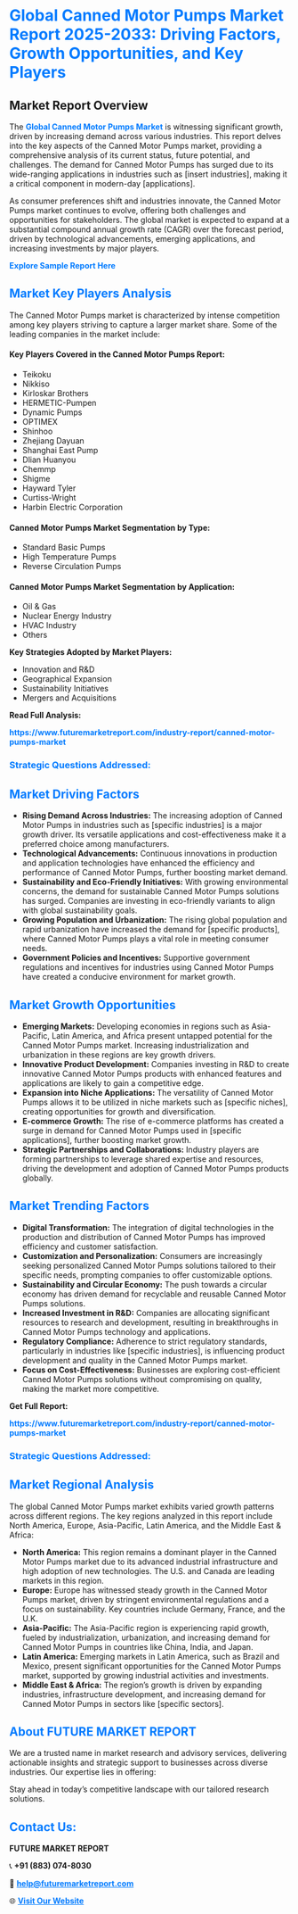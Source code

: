 <h1 style="color: #007BFF;">Global Canned Motor Pumps Market Report 2025-2033: Driving Factors, Growth Opportunities, and Key Players</h1>

<section id="overview">
<h2>Market Report Overview</h2>
<p>The <a href="https://www.futuremarketreport.com/industry-report/canned-motor-pumps-market" style="color: #007BFF; text-decoration: none;"><strong>Global Canned Motor Pumps Market</strong></a> is witnessing significant growth, driven by increasing demand across various industries. This report delves into the key aspects of the Canned Motor Pumps market, providing a comprehensive analysis of its current status, future potential, and challenges. The demand for Canned Motor Pumps has surged due to its wide-ranging applications in industries such as [insert industries], making it a critical component in modern-day [applications].</p>
<p>As consumer preferences shift and industries innovate, the Canned Motor Pumps market continues to evolve, offering both challenges and opportunities for stakeholders. The global market is expected to expand at a substantial compound annual growth rate (CAGR) over the forecast period, driven by technological advancements, emerging applications, and increasing investments by major players.</p>
</section>

<section id="overview">
<p><a href="https://www.futuremarketreport.com/request-sample/reportId=85853" style="color: #007BFF; text-decoration: none;"><strong>Explore Sample Report Here</strong></a></p>
</section>

<section id="key-players">
<h2 style="color: #007BFF;">Market Key Players Analysis</h2>
<p>The Canned Motor Pumps market is characterized by intense competition among key players striving to capture a larger market share. Some of the leading companies in the market include:</p>
<h4>Key Players Covered in the Canned Motor Pumps Report:</h4>
<ul><li>Teikoku</li><li>Nikkiso</li><li>Kirloskar Brothers</li><li>HERMETIC-Pumpen</li><li>Dynamic Pumps</li><li>OPTIMEX</li><li>Shinhoo</li><li>Zhejiang Dayuan</li><li>Shanghai East Pump</li><li>Dlian Huanyou</li><li>Chemmp</li><li>Shigme</li><li>Hayward Tyler</li><li>Curtiss-Wright</li><li>Harbin Electric Corporation</li></ul>
<h4>Canned Motor Pumps Market Segmentation by Type:</h4>
<ul><li>Standard Basic Pumps</li><li>High Temperature Pumps</li><li>Reverse Circulation Pumps</li></ul>

<h4>Canned Motor Pumps Market Segmentation by Application:</h4>
<ul><li>Oil &amp; Gas</li><li>Nuclear Energy Industry</li><li>HVAC Industry</li><li>Others</li></ul>
<p><strong>Key Strategies Adopted by Market Players:</strong></p>
<ul>
<li>Innovation and R&D</li>
<li>Geographical Expansion</li>
<li>Sustainability Initiatives</li>
<li>Mergers and Acquisitions</li>
</ul>
</section>

<section>
<p><strong>Read Full Analysis: </strong></p><a href="https://www.futuremarketreport.com/industry-report/canned-motor-pumps-market" style="color: #007BFF; text-decoration: none;"><strong>https://www.futuremarketreport.com/industry-report/canned-motor-pumps-market</strong></a>
<h3 style="color: #007BFF;">Strategic Questions Addressed:</h3>
</section>

<section id="driving-factors">
<h2 style="color: #007BFF;">Market Driving Factors</h2>
<ul>
<li><strong>Rising Demand Across Industries:</strong> The increasing adoption of Canned Motor Pumps in industries such as [specific industries] is a major growth driver. Its versatile applications and cost-effectiveness make it a preferred choice among manufacturers.</li>
<li><strong>Technological Advancements:</strong> Continuous innovations in production and application technologies have enhanced the efficiency and performance of Canned Motor Pumps, further boosting market demand.</li>
<li><strong>Sustainability and Eco-Friendly Initiatives:</strong> With growing environmental concerns, the demand for sustainable Canned Motor Pumps solutions has surged. Companies are investing in eco-friendly variants to align with global sustainability goals.</li>
<li><strong>Growing Population and Urbanization:</strong> The rising global population and rapid urbanization have increased the demand for [specific products], where Canned Motor Pumps plays a vital role in meeting consumer needs.</li>
<li><strong>Government Policies and Incentives:</strong> Supportive government regulations and incentives for industries using Canned Motor Pumps have created a conducive environment for market growth.</li>
</ul>
</section>

<section id="growth-opportunities">
<h2 style="color: #007BFF;">Market Growth Opportunities</h2>
<ul>
<li><strong>Emerging Markets:</strong> Developing economies in regions such as Asia-Pacific, Latin America, and Africa present untapped potential for the Canned Motor Pumps market. Increasing industrialization and urbanization in these regions are key growth drivers.</li>
<li><strong>Innovative Product Development:</strong> Companies investing in R&D to create innovative Canned Motor Pumps products with enhanced features and applications are likely to gain a competitive edge.</li>
<li><strong>Expansion into Niche Applications:</strong> The versatility of Canned Motor Pumps allows it to be utilized in niche markets such as [specific niches], creating opportunities for growth and diversification.</li>
<li><strong>E-commerce Growth:</strong> The rise of e-commerce platforms has created a surge in demand for Canned Motor Pumps used in [specific applications], further boosting market growth.</li>
<li><strong>Strategic Partnerships and Collaborations:</strong> Industry players are forming partnerships to leverage shared expertise and resources, driving the development and adoption of Canned Motor Pumps products globally.</li>
</ul>
</section>

<section id="trending-factors">
<h2 style="color: #007BFF;">Market Trending Factors</h2>
<ul>
<li><strong>Digital Transformation:</strong> The integration of digital technologies in the production and distribution of Canned Motor Pumps has improved efficiency and customer satisfaction.</li>
<li><strong>Customization and Personalization:</strong> Consumers are increasingly seeking personalized Canned Motor Pumps solutions tailored to their specific needs, prompting companies to offer customizable options.</li>
<li><strong>Sustainability and Circular Economy:</strong> The push towards a circular economy has driven demand for recyclable and reusable Canned Motor Pumps solutions.</li>
<li><strong>Increased Investment in R&D:</strong> Companies are allocating significant resources to research and development, resulting in breakthroughs in Canned Motor Pumps technology and applications.</li>
<li><strong>Regulatory Compliance:</strong> Adherence to strict regulatory standards, particularly in industries like [specific industries], is influencing product development and quality in the Canned Motor Pumps market.</li>
<li><strong>Focus on Cost-Effectiveness:</strong> Businesses are exploring cost-efficient Canned Motor Pumps solutions without compromising on quality, making the market more competitive.</li>
</ul>
</section>

<section>
<p><strong>Get Full Report: </strong></p><a href="https://www.futuremarketreport.com/industry-report/canned-motor-pumps-market" style="color: #007BFF; text-decoration: none;"><strong>https://www.futuremarketreport.com/industry-report/canned-motor-pumps-market</strong></a>
<h3 style="color: #007BFF;">Strategic Questions Addressed:</h3>
</section>


<section id="regional-analysis">
<h2 style="color: #007BFF;">Market Regional Analysis</h2>
<p>The global Canned Motor Pumps market exhibits varied growth patterns across different regions. The key regions analyzed in this report include North America, Europe, Asia-Pacific, Latin America, and the Middle East & Africa:</p>
<ul>
<li><strong>North America:</strong> This region remains a dominant player in the Canned Motor Pumps market due to its advanced industrial infrastructure and high adoption of new technologies. The U.S. and Canada are leading markets in this region.</li>
<li><strong>Europe:</strong> Europe has witnessed steady growth in the Canned Motor Pumps market, driven by stringent environmental regulations and a focus on sustainability. Key countries include Germany, France, and the U.K.</li>
<li><strong>Asia-Pacific:</strong> The Asia-Pacific region is experiencing rapid growth, fueled by industrialization, urbanization, and increasing demand for Canned Motor Pumps in countries like China, India, and Japan.</li>
<li><strong>Latin America:</strong> Emerging markets in Latin America, such as Brazil and Mexico, present significant opportunities for the Canned Motor Pumps market, supported by growing industrial activities and investments.</li>
<li><strong>Middle East & Africa:</strong> The region’s growth is driven by expanding industries, infrastructure development, and increasing demand for Canned Motor Pumps in sectors like [specific sectors].</li>
</ul>
</section>

<footer>
<h2 style="color: #007BFF;">About FUTURE MARKET REPORT</h2>
<p>We are a trusted name in market research and advisory services, delivering actionable insights and strategic support to businesses across diverse industries. Our expertise lies in offering:</p>

<p>Stay ahead in today’s competitive landscape with our tailored research solutions.</p>

<h2 style="color: #007BFF;">Contact Us:</h2>
<p><strong>FUTURE MARKET REPORT</strong></p>
<p>📞 <strong>+91 (883) 074-8030</strong></p>
<p>📧 <strong><a href="mailto:help@futuremarketreport.com" style="color: #007BFF;">help@futuremarketreport.com</a></strong></p>
<p>🌐 <strong><a href="https://www.futuremarketreport.com/" style="color: #007BFF;">Visit Our Website</a></strong></p>
</footer>